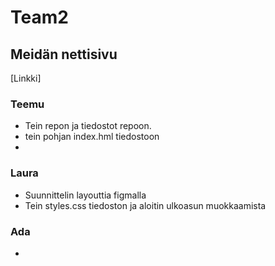 # Team2



 
 ## Meidän nettisivu

 [Linkki]

 ### Teemu
 - Tein repon ja tiedostot repoon.
 - tein pohjan index.hml tiedostoon
 - 

 ### Laura
 - Suunnittelin layouttia figmalla
 - Tein styles.css tiedoston ja aloitin ulkoasun muokkaamista 

 ### Ada
 - 
